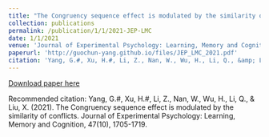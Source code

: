 ```yaml
---
title: "The Congruency sequence effect is modulated by the similarity of conflicts"
collection: publications
permalink: /publication/1/1/2021-JEP-LMC
date: 1/1/2021
venue: 'Journal of Experimental Psychology: Learning, Memory and Cognition'
paperurl: 'http://guochun-yang.github.io/files/JEP_LMC_2021.pdf'
citation: 'Yang, G.#, Xu, H.#, Li, Z., Nan, W., Wu, H., Li, Q., &amp; Liu, X. (2021). The Congruency sequence effect is modulated by the similarity of conflicts. Journal of Experimental Psychology: Learning, Memory and Cognition, 47(10), 1705-1719. '
---
```

[Download paper here](http://guochun-yang.github.io/files/JEP_LMC_2021.pdf)

Recommended citation: Yang, G.#, Xu, H.#, Li, Z., Nan, W., Wu, H., Li, Q., & Liu, X. (2021). The Congruency sequence effect is modulated by the similarity of conflicts. Journal of Experimental Psychology: Learning, Memory and Cognition, 47(10), 1705-1719. 